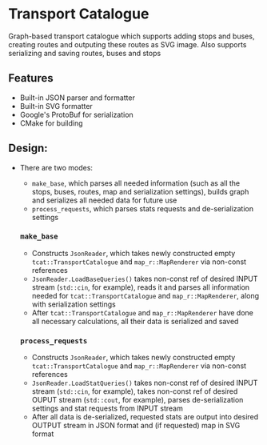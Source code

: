 # Transport Catalogue
Graph-based transport catalogue which supports adding stops and buses, creating routes and outputing these routes as SVG image. Also supports serializing and saving routes, buses and stops

## Features
- Built-in JSON parser and formatter
- Built-in SVG formatter
- Google's ProtoBuf for serialization
- CMake for building 

## Design:
- There are two modes:
  - `make_base`, which parses all needed information (such as all the stops, buses, routes, map and serialization settings), builds graph and serializes all needed data for future use
  - `process_requests`, which parses stats requests and de-serialization settings
 
  ### `make_base`
   - Constructs `JsonReader`, which takes newly constructed empty `tcat::TransportCatalogue` and `map_r::MapRenderer` via non-const references
   - `JsonReader.LoadBaseQueries()` takes non-const ref of desired INPUT stream (`std::cin`, for example), reads it and parses all information needed for `tcat::TransportCatalogue` and `map_r::MapRenderer`, along with serialization settings
   - After `tcat::TransportCatalogue` and `map_r::MapRenderer` have done all necessary calculations, all their data is serialized and saved

  ### `process_requests`
    - Constructs `JsonReader`, which takes newly constructed empty `tcat::TransportCatalogue` and `map_r::MapRenderer` via non-const references
    - `JsonReader.LoadStatQueries()` takes non-const ref of desired INPUT stream (`std::cin`, for example), takes non-const ref of desired OUPUT stream (`std::cout`, for example), parses de-serialization settings and stat requests from INPUT stream
    - After all data is de-serialized, requested stats are output into desired OUTPUT stream in JSON format and (if requested) map in SVG format

